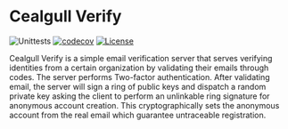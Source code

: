 # Cealgull Verify

![Unittests](https://github.com/Cealgull/Verify/actions/workflows/go.yml/badge.svg)
[![codecov](https://codecov.io/gh/Cealgull/Verify/branch/main/graph/badge.svg?token=JK8ZJ4VM79)](https://codecov.io/gh/Cealgull/Verify)
[![License](https://img.shields.io/badge/License-Apache_2.0-blue.svg)](https://opensource.org/licenses/Apache-2.0)

Cealgull Verify is a simple email verification server that serves verifying identities from a certain organization by validating their emails through codes. The server performs Two-factor authentication. After validating email, the server will sign a ring of public keys and dispatch a random private key asking the client to perform an unlinkable ring signature for anonymous account creation. This cryptographically sets the anonymous account from the real email which guarantee untraceable registration.

